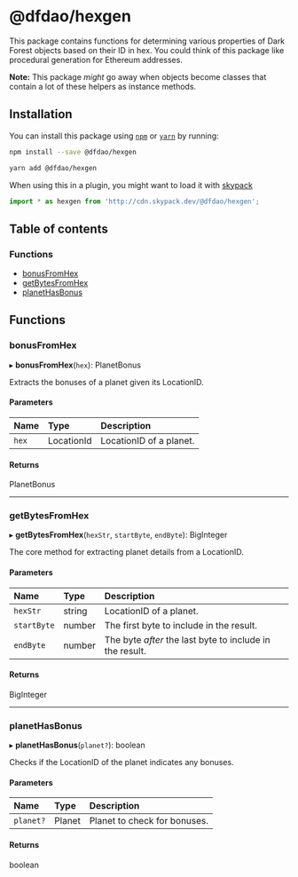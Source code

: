 # @dfdao/hexgen

This package contains functions for determining various properties of Dark Forest objects based on their ID in hex. You could think of this package like procedural generation for Ethereum addresses.

**Note:** This package _might_ go away when objects become classes that contain a lot of these helpers as instance methods.

## Installation

You can install this package using [`npm`](https://www.npmjs.com) or
[`yarn`](https://classic.yarnpkg.com/lang/en/) by running:

```bash
npm install --save @dfdao/hexgen
```

```bash
yarn add @dfdao/hexgen
```

When using this in a plugin, you might want to load it with [skypack](https://www.skypack.dev)

```js
import * as hexgen from 'http://cdn.skypack.dev/@dfdao/hexgen';
```

## Table of contents

### Functions

- [bonusFromHex](undefined)
- [getBytesFromHex](undefined)
- [planetHasBonus](undefined)

## Functions

### bonusFromHex

▸ **bonusFromHex**(`hex`): PlanetBonus

Extracts the bonuses of a planet given its LocationID.

#### Parameters

| Name  | Type       | Description             |
| :---- | :--------- | :---------------------- |
| `hex` | LocationId | LocationID of a planet. |

#### Returns

PlanetBonus

---

### getBytesFromHex

▸ **getBytesFromHex**(`hexStr`, `startByte`, `endByte`): BigInteger

The core method for extracting planet details from a LocationID.

#### Parameters

| Name        | Type   | Description                                              |
| :---------- | :----- | :------------------------------------------------------- |
| `hexStr`    | string | LocationID of a planet.                                  |
| `startByte` | number | The first byte to include in the result.                 |
| `endByte`   | number | The byte _after_ the last byte to include in the result. |

#### Returns

BigInteger

---

### planetHasBonus

▸ **planetHasBonus**(`planet?`): boolean

Checks if the LocationID of the planet indicates any bonuses.

#### Parameters

| Name      | Type   | Description                  |
| :-------- | :----- | :--------------------------- |
| `planet?` | Planet | Planet to check for bonuses. |

#### Returns

boolean
